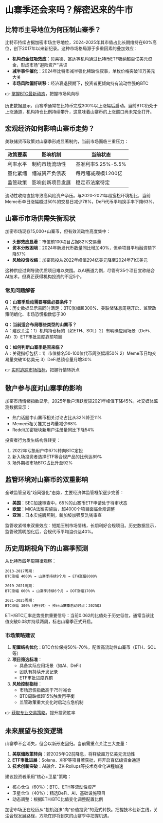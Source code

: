 # 山寨季还会来吗？解密迟来的牛市

## 比特币主导地位为何压制山寨季？

比特币持续占据加密市场主导地位，2024-2025年其市值占比长期维持在60%高位，创下2017年以来新纪录。这种市场格局源于多重因素的叠加效应：

- **机构资金虹吸效应**：贝莱德、富达等机构通过比特币ETF吸纳超百亿美元资金，形成市场"避险资产"共识
- **减半事件催化**：2024年比特币减半强化稀缺性叙事，单枚价格突破10万美元大关
- **市场风险偏好转移**：经济衰退预期下，投资者更倾向持有流动性强的BTC

👉 [掌握BTC最新动态](https://bit.ly/okx_welcome)，把握市场风向标

历史数据显示，山寨季通常在比特币完成300%以上涨幅后启动。当前BTC仍处于上涨通道，机构持仓比例持续攀升，这意味着山寨币的上涨窗口尚未完全打开。

## 宏观经济如何影响山寨币走势？

美联储货币政策对山寨季形成显著制约，当前市场面临三重压力：

| 政策要素       | 影响机制                | 当前状态          |
|----------------|-------------------------|-------------------|
| 利率水平       | 制约市场流动性          | 基准利率5.25%-5.5%|
| 量化紧缩       | 缩减资产负债表          | 每月缩减规模1200亿|
| 监管政策       | 影响创新项目发展        | 稳定币法案待定    |

流动性收缩直接导致高风险资产承压。与2020-2021年超宽松环境相比，当前Meme币单日涨幅超过50%的交易日减少78%，DeFi代币平均换手率下降63%。

## 山寨币市场供需失衡现状

加密市场现存15,000+山寨币，但有效流动性高度集中：

- **头部效应显著**：市值前100项目占据82%交易量
- **资本分散困境**：2024年新发代币数量同比增加40%，但单项目平均融资额下降57%
- **风险投资收缩**：加密风投从2022年峰值294亿美元降至2024年71亿美元

这种供应过剩导致优质项目难以突围。以AI赛道为例，尽管有35个项目宣称结合AI技术，但真正获得机构投资的不足5个。

### 常见问题解答

**Q：山寨季启动需要哪些必要条件？**  
A：历史数据显示需同时满足：BTC涨幅超300%、美联储降息周期开启、监管政策明朗化、市场恐慌指数低于30

**Q：当前适合布局哪些类型的山寨币？**  
A：建议关注：1）机构持仓标的（如ETH、SOL）2）有明确应用场景（DeFi、AI）3）ETF审批进度靠前项目

**Q：如何判断山寨季是否来临？**  
A：关键指标包括：1）市值排名50-100位代币周涨幅超50% 2）Meme币日均交易量突破10亿美元 3）DeFi总锁仓量月增30%

👉 [实时追踪市场指标](https://bit.ly/okx_welcome)，把握行情转折点

## 散户参与度对山寨季的影响

加密市场情绪指数显示，2025年散户活跃度较2021年峰值下降45%。社交媒体监测数据显示：

- 热门话题中山寨币相关讨论占比从32%降至11%
- Meme币相关推文日均量减少68%
- Reddit加密板块新用户注册量同比下降54%

投资者行为发生结构性转变：  
1. 2022年亏损用户中67%转向BTC定投  
2. 新入场投资者选择ETF等合规产品的比例达89%  
3. 场外期权市场BTC占比升至92%

## 监管环境对山寨币的双重影响

全球监管呈现"趋同强化"态势，主要经济体监管框架逐步完善：

- **美国**：SEC加速审查中，65%的山寨币ETF申请处于待审状态
- **欧盟**：MiCA法案实施后，超4000个项目面临合规调整
- **亚洲**：日本实施牌照制，新加坡加强反洗钱审查

监管收紧带来双重效应：短期压制市场情绪，长期利好合规项目。历史数据显示，监管政策明朗化后，合规代币平均溢价达40%。

## 历史周期视角下的山寨季预测

从比特币四年周期律观察：

```
2013-2017周期：
BTC涨幅 4000% → 山寨季持续9个月 → ETH涨幅8000%

2019-2021周期：
BTC涨幅 600% → 山寨季持续6个月 → DOT涨幅1700%

2021-2025周期：
BTC涨幅 300%（进行时）→ 预计山寨季启动时点：2025Q3
```

ETH/BTC汇率走势提供重要信号：当前0.062的比值处于历史低位，通常当该比值突破0.08并持续两周，标志山寨季正式开启。

### 市场策略建议

1. **配置结构优化**：BTC仓位保持50%-70%，配置高流动性山寨币（ETH、SOL等）
2. **项目筛选标准**：  
   - 具备实际应用场景（如AI、DeFi）  
   - 团队有持续开发记录  
   - ETF审批进度靠前
3. **风险控制指标**：  
   - 市场恐慌指数高于75时减仓  
   - BTC周跌幅超15%触发再平衡  
   - 监管政策重大变化时启动应急机制

👉 [获取专业交易策略](https://bit.ly/okx_welcome)，提升投资胜率

## 未来展望与投资逻辑

山寨季不会消失，但会以新形态回归。当前需重点关注三大变量：

1. **美联储政策转向**：若2025年Q2前降息，将释放超万亿美元流动性
2. **ETF审批进展**：Solana、XRP等项目若获批，将开启百亿级资金通道
3. **技术创新突破**：AI融合、ZK-Rollups等技术商业化进程加速

建议投资者采用"核心+卫星"策略：  
- 核心仓位（60%）：BTC、ETH等流动性资产  
- 卫星仓位（40%）：精选DeFi、AI、基础设施项目  
- 动态调整：根据ETH/BTC比值变化调整配置比例

加密市场正在经历从"投机泡沫"向"价值投资"的范式转换。把握技术创新主线，关注合规发展路径，方能在即将到来的山寨季中把握机遇。